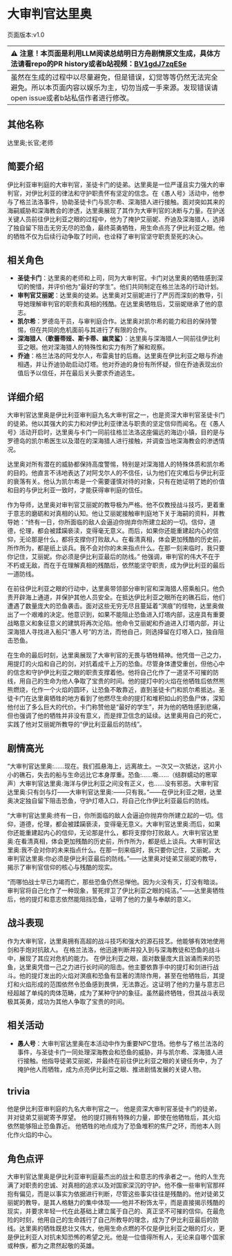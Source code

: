 # 大审判官达里奥
页面版本:v1.0
 

| :warning: 注意！本页面是利用LLM阅读总结明日方舟剧情原文生成，具体方法请看repo的PR history或者b站视频：[BV1gdJ7zqESe](https://www.bilibili.com/video/BV1gdJ7zqESe/)         |
|:----------------------------|
| 虽然在生成的过程中以尽量避免，但是错误，幻觉等等仍然无法完全避免。所以本页面内容以娱乐为主，切勿当成一手来源。发现错误请open issue或者b站私信作者进行修改。|



## 其他名称
达里奥;长官;老师
## 简要介绍
伊比利亚审判庭的大审判官，圣徒卡门的徒弟。达里奥是一位严谨且实力强大的审判官，对伊比利亚的律法和守护职责怀有坚定的信念。在《愚人号》活动中，他参与了格兰法洛事件，协助圣徒卡门与凯尔希、深海猎人进行接触。面对突如其来的海嗣威胁和深海教会的渗透，达里奥展现了其作为大审判官的决断与力量。在护送关键人员前往伊比利亚之眼的过程中，他为了掩护艾丽妮、乔迪及深海猎人，选择了独自留下阻击无穷无尽的恐鱼，最终英勇牺牲，用生命点亮了伊比利亚之眼。他的牺牲不仅为后续行动争取了时间，也诠释了审判官坚守职责至死的决心。
## 相关角色
-   **圣徒卡门**：达里奥的老师和上司，同为大审判官。卡门对达里奥的牺牲感到深切的惋惜，并评价他为“最好的学生”。他们共同制定在格兰法洛的行动计划。
-   **审判官艾丽妮**：达里奥的徒弟。达里奥对艾丽妮进行了严厉而深刻的教导，引导她理解审判官的职责和真相的残酷。在达里奥牺牲后，艾丽妮继承了他的意志。
-   **凯尔希**：罗德岛干员，与审判庭合作。达里奥对凯尔希的能力和目的保持警惕，但在共同的危机面前与其进行了有限的合作。
-   **深海猎人（歌蕾蒂娅、斯卡蒂、幽灵鲨）**：达里奥与深海猎人一同前往伊比利亚之眼。他对深海猎人的特殊性和实力有所了解和观察。
-   **乔迪**：格兰法洛的阿戈尔人，布雷奥甘的后裔。达里奥在伊比利亚之眼与乔迪相遇，并让乔迪协助启动灯塔。他对乔迪的身份有所怀疑，但在乔迪表现出价值后予以信任，并在最后关头要求乔迪逃生。
## 详细介绍
大审判官达里奥是伊比利亚审判庭九名大审判官之一，也是资深大审判官圣徒卡门的徒弟。他以其强大的实力和对伊比利亚律法与职责的坚定信仰而闻名。在《愚人号》活动开启时，达里奥与卡门一同前往格兰法洛这座偏远的海边小镇，目的是与罗德岛的凯尔希医生以及潜在的深海猎人进行接触，并调查当地深海教会的渗透情况。

达里奥对所有潜在的威胁都保持高度警惕，特别是对深海猎人的特殊体质和凯尔希的目的。他直言不讳地表达了对阿戈尔人的不信任，认为他们在灾难后与伊比利亚的衰落有关。他认为凯尔希是一个需要谨慎对待的对象，只有在她证明了她的价值和目的与伊比利亚一致时，才能获得审判庭的信任。

作为导师，达里奥对审判官艾丽妮的教导极为严格。他不仅教授战斗技巧，更着重于意志的磨砺和对真相的认知。他让艾丽妮接触审判庭地下关于海嗣的资料，并教导她：“终有一日，你所面临的敌人会逼迫你抛弃你所建立起的一切。信仰，道德，伦理，都会被蹂躏亵渎，变得毫无意义。而后，如果你还能重建起内心的信仰，无论那是什么，都将支撑你打败敌人。在看清真相，体会更加残酷的历史前，所作所为，都是纸上谈兵。我不会对你的未来指点什么。在那一刻来临时，我只要你记住，艾丽妮。你必须是伊比利亚最后的防线。” 他强调，审判官的伟大不在于不朽或无敌，而在于在理解真相的残酷后，依然能坚守职责，成为伊比利亚的最后一道防线。

在前往伊比利亚之眼的行动中，达里奥带领部分审判官和深海猎人搭乘船只。他负责开辟海上通道，并保护其他人员安全。在抵达伊比利亚之眼所在的礁石后，他们遭遇了数量庞大的恐鱼袭击。面对这些无穷无尽且蔓延着“溟痕”的怪物，达里奥做出了一个艰难的决定。他意识到，如果不能阻止恐鱼进入灯塔内部，这座具有重要战略意义和象征意义的建筑将再次沦陷。他命令艾丽妮和乔迪进入灯塔内部，并让深海猎人寻找进入船只“愚人号”的方法，而他自己，则选择留在灯塔入口，独自阻击恐鱼。

在生命的最后时刻，达里奥展现了大审判官的无畏与牺牲精神。他凭借一己之力，用提灯的火焰和自己的剑，对抗着成千上万的恐鱼。尽管身体遭受重创，但他心中的信念和守护伊比利亚之眼的职责支撑着他。他将自己化作了一道坚不可摧的防线，用自己的生命为他人争取了宝贵的时间。他的提灯中的火焰在他牺牲后依然熊熊燃烧，化作一个火焰的圆环，让恐鱼不敢靠近，直到圣徒卡门和凯尔希抵达。圣徒卡门在达里奥牺牲的地方看到了他燃尽生命的提灯和堆积如山的恐鱼尸体，深知他付出了多么巨大的代价。卡门称赞他是“最好的学生”，并为他的牺牲感到悲痛，但也强调了他的牺牲并非没有意义，而是捍卫信念的延续。达里奥用自己的死亡，实践了他对艾丽妮所教导的“伊比利亚最后的防线”。
## 剧情高光
“大审判官达里奥:......现在。我们孤悬海上，远离故土。一次又一次抵达，这片小小的礁石，失去的船与生命远比它本身厚重。恐鱼:......嘶......（结群蠕动的窸窣声）大审判官达里奥:海洋与伊比利亚之间没有正义，也......没有邪恶。大审判官达里奥:只有剑与灯——大审判官达里奥:——只有我。”——在伊比利亚之眼，达里奥决定独自留下阻击恐鱼，守护灯塔入口，将自己化作伊比利亚最后的防线。

“大审判官达里奥:终有一日，你所面临的敌人会逼迫你抛弃你所建立起的一切。信仰，道德，伦理，都会被蹂躏亵渎，变得毫无意义。大审判官达里奥:而后，如果你还能重建起内心的信仰，无论那是什么，都将支撑你打败敌人。大审判官达里奥:在看清真相，体会更加残酷的历史前，所作所为，都是纸上谈兵。大审判官达里奥:我不会对你的未来指点什么。在那一刻来临时，我只要你记住，艾丽妮。大审判官达里奥:你必须是伊比利亚最后的防线。”——达里奥对徒弟艾丽妮的教导，揭示了审判官信仰的核心与残酷的现实。

“而哪怕战士早已力竭而亡，那些恐鱼仍然忌惮他。因为火没有灭，灯没有暗淡。审判官将自己化作了一种现象，誓死捍卫了伊比利亚之眼的纯洁。”——达里奥牺牲后，他的提灯和意志依然能阻挡恐鱼，证明了他的力量与奉献的意义。
## 战斗表现
作为大审判官，达里奥拥有高超的战斗技巧和强大的源石技艺。他能够有效地使用剑和手炮对抗敌人。
在格兰法洛，他迅速判断并投入到与深海教徒和恐鱼的战斗中，展现了其应对危机的能力。
在伊比利亚之眼，面对数量庞大且汹涌而来的恐鱼，达里奥凭借一己之力进行长时间的阻击。他主要依靠手中的提灯和剑进行战斗。他的提灯发出的火焰对溟痕和恐鱼有显著的清除作用，甚至在他牺牲后，其提灯和火焰形成的范围依然令恐鱼感到畏惧，无法靠近。这证明了他的力量与意志已经超越了单纯的肉体范畴，成为了某种守护的象征。虽然最终牺牲，但其战斗表现极其英勇，成功为其他人争取了宝贵的时间。
## 相关活动
-   **愚人号**：大审判官达里奥在本活动中作为重要NPC登场。他参与了格兰法洛的事件，与圣徒卡门一同处理深海教会和恐鱼的威胁，并与凯尔希、深海猎人进行接触。他指导徒弟艾丽妮，并最终在前往伊比利亚之眼的关键任务中，为了掩护他人而牺牲，成为点亮伊比利亚之眼、推进剧情发展的关键人物。
## trivia
他是伊比利亚审判庭的九名大审判官之一。
他是资深大审判官圣徒卡门的徒弟，并对徒弟艾丽妮寄予厚望。
他的提灯拥有特殊的力量，即使在他牺牲后，其火焰依然能够阻止恐鱼靠近。
他牺牲的地点成为了恐鱼堆积的焦尸之环，而他本人则化作火焰的中心。
## 角色点评
大审判官达里奥是伊比利亚审判庭最杰出的战士和意志的传承者之一。他的人生充满了对职责的忠诚、对真相的追求以及对国家深沉的守护。他不像一些审判官那样抱有偏见，而是以事实为依据进行判断，尽管这些事实往往是残酷的。他对徒弟艾丽妮的教导，是其人格魅力的集中体现——他并不粉饰太平，而是直接揭示残酷的现实，并要求年轻一代在此基础上建立属于自己的、真正坚不可摧的信仰。在最危险的时刻，他用自己的生命践行了自己所教导的理念，成为了伊比利亚最后的防线。达里奥的牺牲既悲壮又伟大，他用生命点燃的不仅是伊比利亚之眼的灯火，更是伊比利亚人对抗未知恐怖的希望之光。他是一位值得所有人，无论来自哪个国家或种族，都为之肃然起敬的英雄。